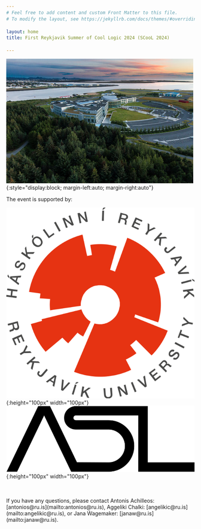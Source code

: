 ```yaml
---
# Feel free to add content and custom Front Matter to this file.
# To modify the layout, see https://jekyllrb.com/docs/themes/#overriding-theme-defaults

layout: home
title: First Reykjavik Summer of Cool Logic 2024 (SCooL 2024)

---
```


![alt text for screen readers](img/phototwo.jpg){:style="display:block; margin-left:auto; margin-right:auto"}



The event is supported by:

![alt text for screen readers](img/Reykjavik_University_Logo.svg.png){:height="100px" width="100px"}&nbsp;&nbsp;&nbsp;&nbsp;
![alt text for screen readers](img/Association_for_Symbolic_Logic_Logo.svg.png){:height="100px" width="100px"}

<br />
<br />
If you have any questions, please contact Antonis Achilleos: [antonios@ru.is](mailto:antonios@ru.is), Aggeliki Chalki: [angelikic@ru.is](mailto:angelikic@ru.is), or Jana Wagemaker:  [janaw@ru.is](mailto:janaw@ru.is).
